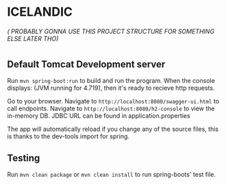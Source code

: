 # ICELANDIC 
###### ( PROBABLY GONNA USE THIS PROJECT STRUCTURE FOR SOMETHING ELSE LATER THO)
# 
## Default Tomcat Development server

Run `mvn spring-boot:run` to build and run the program. 
When the console displays: (JVM running for 4.719), then it's ready to recieve http requests.

Go to your browser.
Navigate to `http://localhost:8080/swagger-ui.html` to call endpoints. 
Navigate to `http://localhost:8080/h2-console` to view the in-memory DB. 
JDBC URL can be found in application.properties

The app will automatically reload if you change any of the source files, this is thanks to the dev-tools import for spring.

## Testing
Run `mvn clean package` or `mvn clean install` to run spring-boots' test file. 
